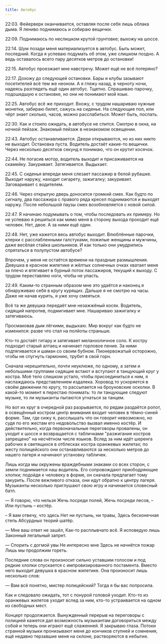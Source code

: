 ```yaml
---
title: Автобус
---
```


22:03. Фейерверк оканчивается, оставляя после себя лишь облака дыма. Я лениво
поднимаюсь и собираю вещички.

22:09. Поднимаюсь по неслишком крутой грунтовке; выхожу на шоссе.

22:14. Шум позади меня материализуется в автобус. Быть может, последний. Когда я
успеваю подумать об этом, уже слишком поздно. А ведь оставалось всего пару
десятков метров до остановки!

22:15. Автобус проезжает мне навстречу. Может ещё не всё потеряно?

22:17. Дохожу до следующей остановки. Бары и клубы зазывают посетителей всё тем
же неоном. А я гляжу назад, в черноту ночи, надеясь разглядеть ещё один
автобус. Тщетно. Спрашиваю парочку, подошедшую к остановке, но они не понимают
мой язык.

22:25. Автобус всё же приходит. Вхожу, с трудом нашариваю нужные монетки,
забираю билет, сажусь на сиденье. На следующие пол, или чёрт знает сколько,
часов, можно расслабиться. Может быть, поспать.

22:30. Как и стоило ожидать, в автобусе не спится. Смотрю в окна, на ночной
пейзаж. Знакомый пейзаж в незнакомом освещении.

22:43. Автобус останавливается. Двери открываются, но из них никто не
выходит. Остановка пуста. Водитель достаёт какие-то вещички. Через несколько
десятков секунд я понимаю, что он крутит косячок.

22:44. Не погасив мотор, водитель выходит и присаживается на
скамейку. Закуривает. Затягивается. Выдыхает.

22:45. С сиденья впереди меня слезает пассажир в белой рубашке. Выходит наружу,
находит сигарету, зажигалку; закуривает. Заговаривает с водителем.

22:46. Через открытую дверь доносится громкий смех. Как будто по сигналу, два
пассажира с правого ряда кресел поднимаются и выходят наружу. После небольшой
паузы смех возобновляется с новой силой.

22:47. Я начинаю подумывать о том, чтобы последовать их примеру. Но не успеваю я
решиться как мимо меня в сторону выхода проходит ещё человек. Нет, двое. А за
ними ещё один.

22:48. Нет, уже кажется весь автобус выходит. Влюблённые парочки, клерки с
расслабленными галстуками, пожилые женщины и мужчины, даже весёлая стайка
школьников. И как только они умудрились спрятаться в полупустом автобусе?

Впрочем, у меня не остаётся времени на праздные размышления. Девушка в красном
жилетике и жёлтых солнечных очках хватает меня за плечо и втягивает в бурный
поток пассажиров, текущий к выходу. С трудом переставляю ноги, чтобы не упасть.

22:49. Каким-то странным образом мне это удаётся и наконец я обнаруживаю себя в
кругу курящих. Дальше я не смотрю на часы. Даже не начав курить, я уже хочу
смеяться.

Всё та же девушка передаёт мне незажжёный косяк. Водитель, сидящий напротив,
подмигивает мне. Нашариваю зажигалку и затягиваюсь.

Просмаковав дым лёгкими, выдыхаю. Мир вокруг как будто не изменился: разве что
стал на полйоты страньше.

Кто-то достаёт гитару и затягивает меланхоличное соло. К костру подходит старый
алтаец и начинает горловое пение. За ними подтягивается и шаман со своим
бубном. Пионервожатый осторожно, чтобы не спугнуть гармонию, трубит в свой горн.

Сначала нерешительно, почти неуклюже, по одному, а затем и небольшими группами
сидящие встают и вступают в танцующий круг у костра. Моё тело слишком устало,
чтобы присоединиться к ним, я наслаждаюсь представлением издалека. Хоровод то
ускоряется в своём движении по кругу, то рассыпается на броуновские осколки. В
какой-то момент я перестаю понимать: то ли танцующие следуют музыке, то ли
музыканты пытаются угнаться за танцем.

Но вот их круг в очередной раз разрывается, по рядам раздаётся ропот, в
освещённый костром центр внимания входит человек в тёмно-синей форме. Там, где
сижу я, расслышать что он говорит невозможно, но судя по его жестам его
недовольство вызвал именно костёр. И действительно, когда первоначальные
переговоры провалены, он уходит к шоссе и возвращается с табличками "разжигание
костров запрещено" на несчётном числе языков. Вслед за ним идёт шеренга рабочих
в светящихся в отблесках костра оранжевых жилетах; по жесту полицейского они
останавливаются за несколько метров до нашего лагеря и начинают установку
табличек.

Лишь когда мы окружены враждебными знаками со всех сторон, с земли поднимается
наш водитель. Его сопровождают приободряющие хлопки; подойдя к человеку в форме,
он сначала предлагает тому закурить. После вежливого отказа, они идут обратно к
центру лагеря. Музыканты несколько приглушают свою игру и начинается словесный
батл.

— Я говорю, что нельзя
Жечь посреди полей,
Жечь посреди лесов, –
Или пустынь – костёр.

– Я вам отвечу, что здесь
Нет ни пустынь, ни травы,
Здесь бесконечная степь
Абсурдных теорий шатёр.

— Мне ваш ответ не зашёл,
Как-то расплывчато всё.
Я исповедую лишь
Законный легальный запрет.

— Спорить с догмой увы
Не интересно мне
Здесь не начнётся пожар
Лишь мы продолжим гореть.

Последние слова он произносит сильно уставшим голосом и под редкие хлопки
спускается с импровизированного постамента. Вместо него выходит девушка в
красном жилетике. Она произносит лишь несколько слов:

— Вам всё понятно, мистер полицейский? Тогда я бы вас попросила.

Как и следовало ожидать, тот с понурой головой уходит. Кто-то из оранжевых
жилетов уходит вслед за ним, кто-то устраивается на одном из свободных мест.

Концерт продолжается. Вынужденный перерыв на переговоры с полицией кажется дал
возможность музыкантам договориться между собой и теперь они играют ещё
слаженней. Я закрываю глаза. Потоки странной музыки пронизывают меня до кончиков
ступней и сомнения, ещё недавно терзавшие меня на склоне, растворяются в
небытие.
